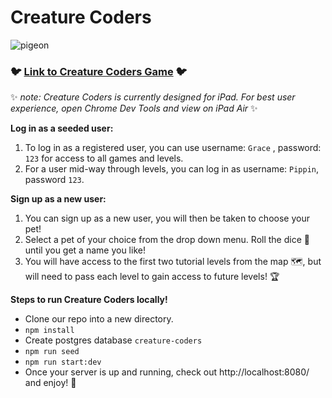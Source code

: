 # Creature Coders

![pigeon](https://user-images.githubusercontent.com/98194118/169086011-39d44ddd-4fdf-42b5-b50f-f235e5d2152f.png)

### 🐦 <a href=https://creature-coders.herokuapp.com/>Link to Creature Coders Game</a> 🐦

✨ *note: Creature Coders is currently designed for iPad. For best user experience, open Chrome Dev Tools and view on iPad Air* ✨

**Log in as a seeded user:**
1.  To log in as a registered user, you can use username: `Grace` , password: `123` for access to all games and levels. 
2.  For a user mid-way through levels, you can log in as username: `Pippin`, password `123`. 

**Sign up as a new user:**
1.  You can sign up as a new user, you will then be taken to choose your pet! 
2.  Select a pet of your choice from the drop down menu. Roll the dice 🎲 until you get a name you like!
3.  You will have access to the first two tutorial levels from the map 🗺, but will need to pass each level to gain access to future levels! 🏆



**Steps to run Creature Coders locally!**

* Clone our repo into a new directory. 
* `npm install`
* Create postgres database `creature-coders` 
* `npm run seed`
* `npm run start:dev`
* Once your server is up and running, check out http://localhost:8080/ and enjoy! 🦝


